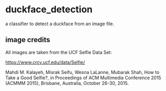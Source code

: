 # duckface_detection
a classifier to detect a duckface from an image file.
## image credits
All images are taken from the UCF Selfie Data Set:

https://www.crcv.ucf.edu/data/Selfie/

Mahdi M. Kalayeh, Misrak Seifu, Wesna LaLanne, Mubarak Shah, How to Take a Good Selfie?, in Proceedings of ACM Multimedia Conference 2015 (ACMMM 2015), Brisbane, Australia, October 26-30, 2015.